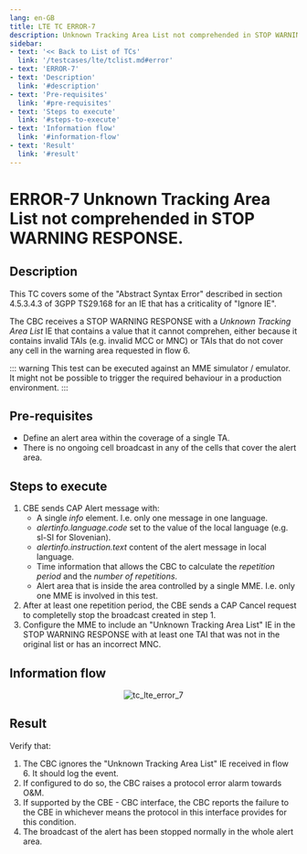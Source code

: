 ```yaml
---
lang: en-GB
title: LTE TC ERROR-7
description: Unknown Tracking Area List not comprehended in STOP WARNING RESPONSE.
sidebar:
- text: '<< Back to List of TCs'
  link: '/testcases/lte/tclist.md#error'
- text: 'ERROR-7'
- text: 'Description'
  link: '#description'
- text: 'Pre-requisites'
  link: '#pre-requisites'
- text: 'Steps to execute'
  link: '#steps-to-execute'
- text: 'Information flow'
  link: '#information-flow'
- text: 'Result'
  link: '#result'
---
```


# **ERROR-7** Unknown Tracking Area List not comprehended in STOP WARNING RESPONSE.

## Description

This TC covers some of the "Abstract Syntax Error" described in section 
4.5.3.4.3 of 3GPP TS29.168 for an IE that has a criticality of "Ignore IE".

The CBC receives a STOP WARNING RESPONSE with a *Unknown Tracking Area
List* IE that contains a value that it cannot comprehen, either because it 
contains invalid TAIs (e.g. invalid MCC or MNC) or TAIs that do not cover any
cell in the warning area requested in flow 6.

::: warning
This test can be executed against an MME simulator / emulator. It might not be 
possible to trigger the required behaviour in a production environment.
:::

## Pre-requisites

* Define an alert area within the coverage of a single TA.
* There is no ongoing cell broadcast in any of the cells that cover the alert 
  area. 

## Steps to execute

1. CBE sends CAP Alert message with:
   - A single *info* element. I.e. only one message in one language.
   - *alertinfo.language.code* set to the value of the local language (e.g. 
      sl-SI for Slovenian).
   - *alertinfo.instruction.text* content of the alert message in local 
      language.
   - Time information that allows the CBC to calculate the *repetition period*
     and the *number of repetitions*.
   - Alert area that is inside the area controlled by a single MME. I.e.
     only one MME is involved in this test.
2. After at least one repetition period, the CBE sends a CAP Cancel request
   to completelly stop the broadcast created in step 1.
3. Configure the MME to include an "Unknown Tracking Area List" IE in the 
   STOP WARNING RESPONSE with at least one TAI that was not in the
   original list or has an incorrect MNC.

## Information flow

<div style="text-align: center;">

![tc_lte_error_7](/assets/img/flows/lte/error/tc_lte_error_7.svg)

</div>

## Result

Verify that:

1. The CBC ignores the "Unknown Tracking Area List" IE received in flow 6. 
    It should log the event.
2. If configured to do so, the CBC raises a protocol error alarm towards 
   O&M.
3. If supported by the CBE - CBC interface, the CBC reports the failure
   to the CBE in whichever means the protocol in this interface provides
   for this condition.
4. The broadcast of the alert has been stopped normally in the whole alert 
   area.
